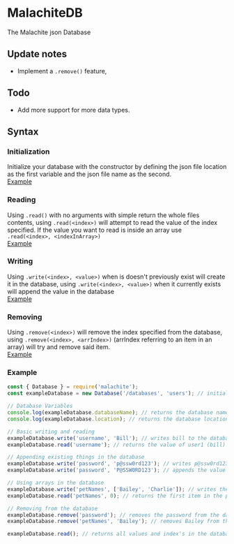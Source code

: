# MalachiteDB
The Malachite json Database

## Update notes
- Implement a `.remove()` feature,

## Todo
- Add more support for more data types.

## Syntax
### Initialization
Initialize your database with the constructor by defining the json file location as the first variable and the json file name as the second.<br>[Example](#example)

### Reading
Using `.read()` with no arguments with simple return the whole files contents, using `.read(<index>)` will attempt to read the value of the index specified. If the value you want to read is inside an array use `.read(<index>, <indexInArray>)`<br>[Example](#example)

### Writing
Using `.write(<index>, <value>)` when is doesn't previously exist will create it in the database, using `.write(<index>, <value>)` when it currently exists will append the value in the database<br>[Example](#example)

### Removing
Using `.remove(<index>)` will remove the index specified from the database, using `.remove(<index>, <arrIndex>)` (arrIndex referring to an item in an array) will try and remove said item.<br>[Example](#example)

### Example
``` js
const { Database } = require('malachite');
const exampleDatabase = new Database('/databases', 'users'); // initialises the database

// Database Variables
console.log(exampleDatabase.databaseName); // returns the database name
console.log(exampleDatabase.location); // returns the database location

// Basic writing and reading
exampleDatabase.write('username', 'Bill'); // writes bill to the database with username as the index
exampleDatabase.read('username'); // returns the value of user1 (bill)

// Appending existing things in the database
exampleDatabase.write('password', 'p@ssw0rd123'); // writes p@ssw0rd123 to the database with password as the index
exampleDatabase.write('password', 'P@SSW0RD123'); // appends the value of password to P@SSW0RD123

// Using arrays in the database
exampleDatabase.write('petNames', ['Bailey', 'Charlie']); // writes the petNames array to the database with petNames as the index
exampleDatabase.read('petNames', 0); // returns the first item in the petNames array

// Removing from the database
exampleDatabase.remove('password'); // removes the password from the database
exampleDatabase.remove('petNames', 'Bailey'); // removes Bailey from the database with petNames as the index

exampleDatabase.read(); // returns all values and index's in the database
```
